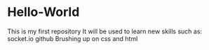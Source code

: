 # Hello-World
This is my first repository
It will be used to learn new skills such as:
socket.io
github
Brushing up on css and html
